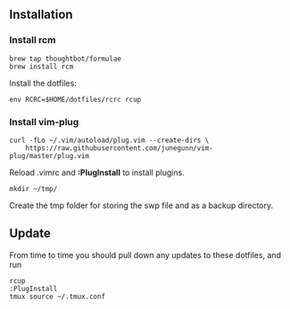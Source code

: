 ## Installation

### Install rcm

```
brew tap thoughtbot/formulae
brew install rcm
```

Install the dotfiles:

```
env RCRC=$HOME/dotfiles/rcrc rcup
```

### Install vim-plug

```
curl -fLo ~/.vim/autoload/plug.vim --create-dirs \
    https://raw.githubusercontent.com/junegunn/vim-plug/master/plug.vim
```

Reload .vimrc and <b>:PlugInstall</b> to install plugins.

```
mkdir ~/tmp/
```

Create the tmp folder for storing the swp file and as a backup directory.

## Update

From time to time you should pull down any updates to these dotfiles, and run
```
rcup
:PlugInstall 
tmux source ~/.tmux.conf
```
